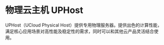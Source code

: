 # 物理云主机 UPHost

UPHost（UCloud Physical
Host）提供专用物理服务器。提供出色的计算性能，满足核心应用场景对高性能及稳定性的需求，同时可以和其他云产品灵活结合使用。



